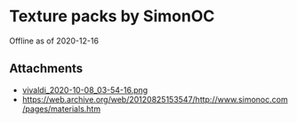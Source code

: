 # Texture packs by SimonOC

Offline as of 2020-12-16

## Attachments

- [vivaldi_2020-10-08_03-54-16.png](https://trello.com/1/cards/5f7e7161bfe784705a7820e3/attachments/5f7e7169e576574dce340e01/download/vivaldi_2020-10-08_03-54-16.png)
- https://web.archive.org/web/20120825153547/http://www.simonoc.com/pages/materials.htm
